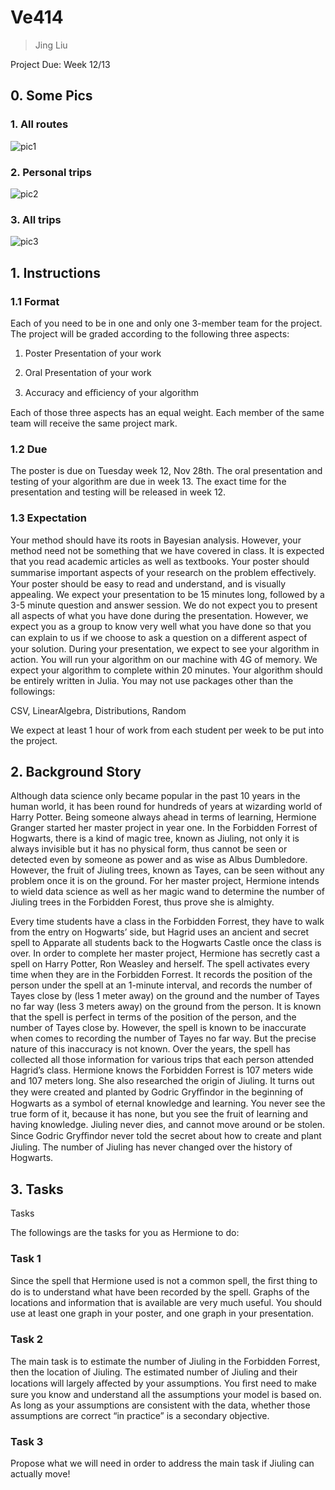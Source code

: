 # Ve414 

> Jing Liu

Project Due: Week 12/13



## 0. Some Pics

### 1. All routes

![pic1](pic/fig1.png)

### 2. Personal trips

![pic2](pic/fig4.png)

### 3. All trips

![pic3](pic/fig3.png)

## 1. Instructions

### 1.1 Format

Each of you need to be in one and only one 3-member team for the project. The project will be graded according to the following three aspects:

1. Poster Presentation of your work

2. Oral Presentation of your work

3. Accuracy and eﬃciency of your algorithm

Each of those three aspects has an equal weight. Each member of the same team will receive the same project mark.

### 1.2 Due

The poster is due on Tuesday week 12, Nov 28th. The oral presentation and testing of your algorithm are due in week 13. The exact time for the presentation and testing will be released in week 12.

### 1.3 Expectation

Your method should have its roots in Bayesian analysis. However, your method need not be something that we have covered in class. It is expected that you read academic articles as well as textbooks. Your poster should summarise important aspects of your research on the problem eﬀectively. Your poster should be easy to read and understand, and is visually appealing. We expect your presentation to be 15 minutes long, followed by a 3-5 minute question and answer session. We do not expect you to present all aspects of what you have done during the presentation. However, we expect you as a group to know very well what you have done so that you can explain to us if we choose to ask a question on a diﬀerent aspect of your solution. During your presentation, we expect to see your algorithm in action. You will run your algorithm on our machine with 4G of memory. We expect your algorithm to complete within 20 minutes. Your algorithm should be entirely written in Julia. You may not use packages other than the followings:

CSV, LinearAlgebra, Distributions, Random

We expect at least 1 hour of work from each student per week to be put into the project.

## 2. Background Story

Although data science only became popular in the past 10 years in the human world, it has been round for hundreds of years at wizarding world of Harry Potter. Being someone always ahead in terms of learning, Hermione Granger started her master project in year one. In the Forbidden Forrest of Hogwarts, there is a kind of magic tree, known as Jiuling, not only it is always invisible but it has no physical form, thus cannot be seen or detected even by someone as power and as wise as Albus Dumbledore. However, the fruit of Jiuling trees, known as Tayes, can be seen without any problem once it is on the ground. For her master project, Hermione intends to wield data science as well as her magic wand to determine the number of Jiuling trees in the Forbidden Forest, thus prove she is almighty. 

Every time students have a class in the Forbidden Forrest, they have to walk from the entry on Hogwarts’ side, but Hagrid uses an ancient and secret spell to Apparate all students back to the Hogwarts Castle once the class is over. In order to complete her master project, Hermione has secretly cast a spell on Harry Potter, Ron Weasley and herself. The spell activates every time when they are in the Forbidden Forrest. It records the position of the person under the spell at an 1-minute interval, and records the number of Tayes close by (less 1 meter away) on the ground and the number of Tayes no far way (less 3 meters away) on the ground from the person. It is known that the spell is perfect in terms of the position of the person, and the number of Tayes close by. However, the spell is known to be inaccurate when comes to recording the number of Tayes no far way. But the precise nature of this inaccuracy is not known. Over the years, the spell has collected all those information for various trips that each person attended Hagrid’s class. Hermione knows the Forbidden Forrest is 107 meters wide and 107 meters long. She also researched the origin of Jiuling. It turns out they were created and planted by Godric Gryﬃndor in the beginning of Hogwarts as a symbol of eternal knowledge and learning. You never see the true form of it, because it has none, but you see the fruit of learning and having knowledge. Jiuling never dies, and cannot move around or be stolen. Since Godric Gryﬃndor never told the secret about how to create and plant Jiuling. The number of Jiuling has never changed over the history of Hogwarts.

## 3. Tasks

Tasks

The followings are the tasks for you as Hermione to do:

### Task 1

Since the spell that Hermione used is not a common spell, the ﬁrst thing to do is to understand what have been recorded by the spell. Graphs of the locations and information that is available are very much useful. You should use at least one graph in your poster, and one graph in your presentation.

### Task 2

The main task is to estimate the number of Jiuling in the Forbidden Forrest, then the location of Jiuling. The estimated number of Jiuling and their locations will largely aﬀected by your assumptions. You ﬁrst need to make sure you know and understand all the assumptions your model is based on. As long as your assumptions are consistent with the data, whether those assumptions are correct “in practice” is a secondary objective.

### Task 3 

Propose what we will need in order to address the main task if Jiuling can actually move!